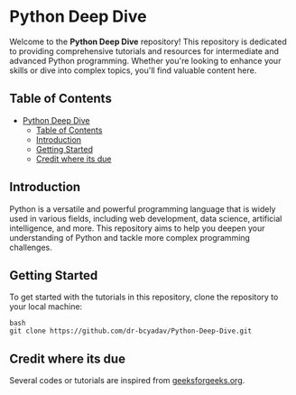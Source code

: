 # Python Deep Dive

Welcome to the **Python Deep Dive** repository! This repository is dedicated to providing comprehensive tutorials and resources for intermediate and advanced Python programming. Whether you're looking to enhance your skills or dive into complex topics, you'll find valuable content here.

## Table of Contents

- [Python Deep Dive](#python-deep-dive)
  - [Table of Contents](#table-of-contents)
  - [Introduction](#introduction)
  - [Getting Started](#getting-started)
  - [Credit where its due](#credit-where-its-due)

## Introduction

Python is a versatile and powerful programming language that is widely used in various fields, including web development, data science, artificial intelligence, and more. This repository aims to help you deepen your understanding of Python and tackle more complex programming challenges.

## Getting Started

To get started with the tutorials in this repository, clone the repository to your local machine:

```
bash
git clone https://github.com/dr-bcyadav/Python-Deep-Dive.git
```

## Credit where its due 
Several codes or tutorials are inspired from [geeksforgeeks.org](https://www.geeksforgeeks.org).